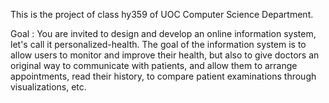 This is the project of class hy359 of UOC Computer Science Department.

Goal : 
  You are invited to design and develop an online information system, let's call it personalized-health. 
  The goal of the information system is to allow users to monitor and improve their health, but also to give doctors an original way to communicate with patients,
  and allow them to arrange appointments, read their history, to compare patient examinations through visualizations, etc.
